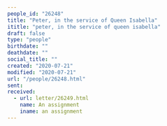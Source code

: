 ```yaml
---
people_id: "26248"
title: "Peter, in the service of Queen Isabella"
ititle: "peter, in the service of queen isabella"
draft: false
type: "people"
birthdate: ""
deathdate: ""
social_title: ""
created: "2020-07-21"
modified: "2020-07-21"
url: "/people/26248.html"
sent:
received:
  - url: letter/26249.html
    name: An assignment
    iname: an assignment
---
```

